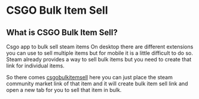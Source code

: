 # CSGO Bulk Item Sell

## What is CSGO Bulk Item Sell?
Csgo app to bulk sell steam items
On desktop there are different extensions you can use to sell multiple items but for mobile it is a little difficult to do so.
Steam already provides a way to sell bulk items but you need to create that link for individual items.

So there comes [csgobulkitemsell](https://csgobulkitemsell.netlify.app/) here you can just place the steam community market link of that item and it will create bulk item sell link and open a new tab for you to sell that item in bulk.
